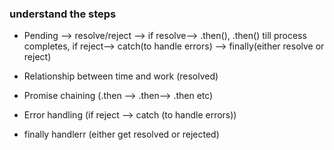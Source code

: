 ### understand the steps

* Pending --> resolve/reject --> if resolve--> .then(), .then() till process completes, if reject--> catch(to handle errors) --> finally(either resolve or reject)
  
* Relationship between time and work (resolved)
* Promise chaining (.then --> .then--> .then etc)
* Error handling (if reject --> catch (to handle errors))
* finally handlerr (either get resolved or rejected)
  
